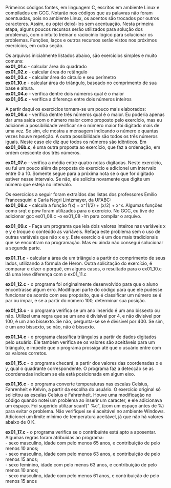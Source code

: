 Primeiros códigos fontes, em linguagem C, escritos em ambiente Linux e compilados em GCC. Notarão nos códigos que as palavras não foram acentuadas, pois no ambiente Linux, os acentos são trocados por outros caracteres. Assim, eu optei deixá-los sem acentuação. 
Nesta primeira etapa, alguns poucos recursos serão utilizados para solução dos problemas, com o intuito treinar o raciocínio lógico para solucionar os problemas. Funções, laços e outros recursos serão vistos nos próximos exercícios, em outra seção.
<p>
Os arquivos inicialmente listados abaixo, são exercícios simples e muito comuns:<br>
<b>ex01_01.c</b> - calcular área do quadrado<br>
<b>ex01_02.c</b> - calcular área do retângulo<br>
<b>ex01_03.c</b> - calcular área do círculo e seu perímetro<br>
<b>ex01_10.c</b> - calcular área do triãngulo, baseado no comprimento de sua base e altura.<br>  
<b>ex01_04.c</b> - verifica dentre dois números qual é o maior<br>
<b>ex01_05.c</b> - verifica a diferença entre dois números inteiros
<p>
A partir daqui os exercícios tornam-se um pouco mais elaborados:<br>  
<b>ex01_06.c</b> - verifica dentre três números qual é o maior. Eu poderia apenas dar uma saída com o número maior como proposto pelo exercício, mas eu adicionei a possibilidade verificar se o número maior foi digitado mais de uma vez. Se sim, ele mostra a mensagem indicando o número e quantas vezes houve repetição. A outra possibilidade são todos os três números iguais. Neste caso ele diz que todos os números são idênticos. Em <b>ex01_06b.c</b>, é uma outra proposta ao exercício, que faz a ordenação, em ordem crescente dos três números.
<p>
<b>ex01_07.c</b> - verifica a média entre quatro notas digitadas. Neste exercício, eu fui um pouco além da proposta do exercício e adicionei um intervalo entre 0 a 10. Somente segue para a próxima nota se o que for digitado estiver nesse intervalo. Se não, ele solicita novamente que digite um número que esteja no intervalo.<br>
<p>
Os exercícios a seguir foram extraídos das listas dos professores Emílio Francesquini e Carla Negri Lintzmayer, da UFABC:<br>
<b>ex01_08.c</b> - calcula a função f(x) = x^(1/2) + (x/2) + x^x. Algumas funções como srqt e pow foram utilizados para o exercício. No GCC, eu tive de adicionar gcc ex01_08.c -o ex01_08 -lm para compilar o arquivo.
<p>
<b>ex01_09.c</b> - Faça um programa que leia dois valores inteiros nas variáveis x e y e
troque o conteúdo as variáveis. Refaça este problema sem o uso de outras variáveis que não x e y. Este exercício é um dos mais tradicionais que se encontram na programação. Mas eu ainda não consegui solucionar a segunda parte.
<p>
<b>ex01_11.c</b> - calcular a área de um triângulo a partir do comprimento de seus lados, utilizando a fórmula de Heron. Outra solicitação do exercício, é comparar e dizer o porquê, em alguns casos, o resultado para o ex01_10.c dá uma leve diferença com o ex01_11.c
<p>
<b>ex01_12.c</b> - o programa foi originalmente desenvolvido para que o aluno encontrasse algum erro. Modifiquei parte do código para que ele pudesse funcionar de acordo com seu propósito, que é classificar um número se é par ou ímpar, e se a partir do número 100, determinar sua posição.
<p>
<b>ex01_13.c</b> - o programa verifica se um ano inserido é um ano bissexto ou não. Utilizei uma regra que se um ano é divisível por 4, e não divisível por 100, é um ano bissexto. Se não, pergunta-se se é divisivel por 400. Se sim, é um ano bissexto, se não, não é bissexto.
<p>
<b>ex01_14.c</b> - o programa classifica triângulos a partir de dados digitados pelo usuário. Ele também verifica se os valores são aceitáveis para um triãngulo, e impede que o programa prossiga até que o usuário entre com os valores corretos.
<p>
<b>ex01_15.c</b> - o programa checará, a partir dos valores das coordenadas x e y, qual o quadrante correspondente. O programa faz a detecção se as coordenadas indicam se ela está posicionada em algum eixo.
<p>
<b>ex01_16.c</b> - o programa converte temperaturas nas escalas Celsius, Fahrenheit e Kelvin, a partir da escolha do usuário. O exercício original só solicitou as escalas Celsius e Fahrenheit. Houve uma modificação no código quando notei um problema ao inserir um caracter, e ele adicionava um espaço. Foi sugerido utilizar scanf(" %c", (com um espaço antes de %) para evitar o problema. Não verifiquei se é aceitável no ambiente Windows. Adicionei um limite mínimo de temperatura aceitável, já que não há valores abaixo de 0 K.
<p>
<b>ex01_17.c</b> - o programa verifica se o contribuínte está apto a aposentar. Algumas regras foram atribuidas ao programa: <br>
- sexo masculino, idade com pelo menos 65 anos, e contribuição de pelo menos 10 anos;<br>
- sexo masculino, idade com pelo menos 63 anos, e contribuição de pelo menos 15 anos;<br>
- sexo feminino, idade com pelo menos 63 anos, e contribuição de pelo menos 10 anos;<br>
- sexo masculino, idade com pelo menos 61 anos, e contribuição de pelo menos 15 anos
  
